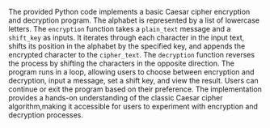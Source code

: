 The provided Python code implements a basic Caesar cipher encryption and decryption program. The alphabet is represented by a list of lowercase letters. The `encryption` function takes a `plain_text` message and a `shift_key` as inputs. It iterates through each character in the input text, shifts its position in the alphabet by the specified key, and appends the encrypted character to the `cipher_text`. The `decryption` function reverses the process by shifting the characters in the opposite direction. The program runs in a loop, allowing users to choose between encryption and decryption, input a message, set a shift key, and view the result. Users can continue or exit the program based on their preference. The implementation provides a hands-on understanding of the classic Caesar cipher algorithm,making it accessible for users to experiment with encryption and decryption processes.
